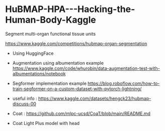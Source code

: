 # HuBMAP-HPA---Hacking-the-Human-Body-Kaggle
Segment multi-organ functional tissue units

https://www.kaggle.com/competitions/hubmap-organ-segmentation
- Using HuggingFace

- Augmentation using albumentation example https://www.kaggle.com/code/whurobin/data-augmentation-test-with-albumentations/notebook
- Segformer implementation example https://blog.roboflow.com/how-to-train-segformer-on-a-custom-dataset-with-pytorch-lightning/

- useful info : https://www.kaggle.com/datasets/hengck23/hubmap-discuss-00

- Coat : https://github.com/mlpc-ucsd/CoaT/blob/main/README.md

- Coat Light Plus model with head

